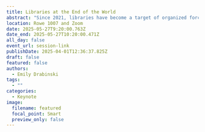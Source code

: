 ```yaml
---
title: Libraries at the End of the World
abstract: "Since 2021, libraries have become a target of organized forces seeking to suppress the stories of LGBTQIA+ and BIPOC people and our histories. Attempts to remove books from library shelves have reached record numbers while legislation in states from Florida to Idaho to Texas to Missouri have enshrined censorship into law. Such restrictions on the right to think, write, and read place libraries at the center of the fight for democracy."
location: Rowe 1007 and Zoom
date: 2025-05-27T9:20:00.763Z
date_end: 2025-05-27T10:20:00.471Z
all_day: false
event_url: session-link
publishDate: 2025-04-01T12:36:37.825Z
draft: false
featured: false
authors:
  - Emily Drabinski
tags:
  - ""
categories:
  - Keynote
image:
  filename: featured
  focal_point: Smart
  preview_only: false
---
```

